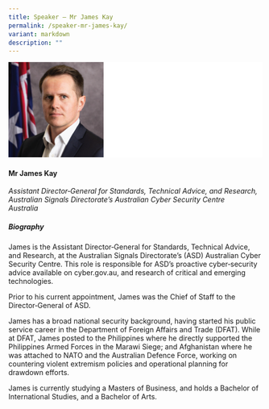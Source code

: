 ```yaml
---
title: Speaker – Mr James Kay
permalink: /speaker-mr-james-kay/
variant: markdown
description: ""
---
```

![](/images/2025%20speakers/James_Kay.png)
#### **Mr James Kay**

*Assistant Director‐General for Standards,
Technical Advice, and Research,<br>Australian Signals Directorate’s Australian Cyber Security Centre<br>Australia*

##### **Biography**
James is the Assistant Director‐General for Standards, Technical Advice, and Research, at the Australian Signals Directorate’s (ASD) Australian Cyber Security Centre. This role is responsible for ASD’s proactive cyber‐security advice available on cyber.gov.au, and research of critical and emerging technologies.

Prior to his current appointment, James was the Chief of Staff to the Director‐General of ASD.

James has a broad national security background, having started his public service career in the Department of Foreign Affairs and Trade (DFAT). While at DFAT, James posted to the Philippines where he directly supported the Philippines Armed Forces in the Marawi Siege; and Afghanistan where he was attached to NATO and the Australian Defence Force, working on countering violent extremism policies and operational planning for drawdown efforts.

James is currently studying a Masters of Business, and holds a Bachelor of International Studies, and a Bachelor of Arts.